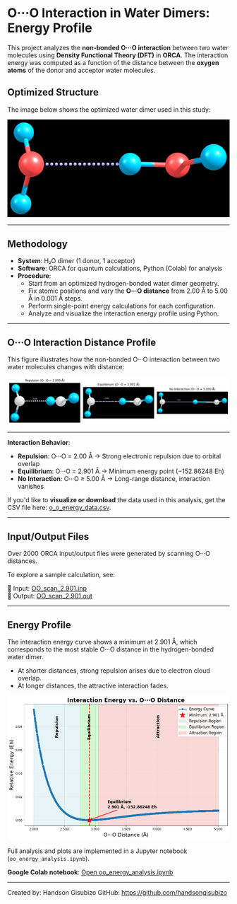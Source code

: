 # O···O Interaction in Water Dimers: Energy Profile

This project analyzes the **non-bonded O···O interaction** between two water molecules using **Density Functional Theory (DFT)** in **ORCA**. The interaction energy was computed as a function of the distance between the **oxygen atoms** of the donor and acceptor water molecules.


## Optimized Structure

The image below shows the optimized water dimer used in this study:

![Optimized Dimer](optimized_dimer.jpg)

---

## Methodology

- **System**: H₂O dimer (1 donor, 1 acceptor)
- **Software**: ORCA for quantum calculations, Python (Colab) for analysis
- **Procedure**:
  - Start from an optimized hydrogen-bonded water dimer geometry.
  - Fix atomic positions and vary the **O···O distance** from 2.00 Å to 5.00 Å in 0.001 Å steps.
  - Perform single-point energy calculations for each configuration.
  - Analyze and visualize the interaction energy profile using Python.

---

## O···O Interaction Distance Profile

This figure illustrates how the non-bonded O···O interaction between two water molecules changes with distance:

![O···O Interaction Distances](./OO_Distances.png)

---

**Interaction Behavior**:
- **Repulsion**: O···O = 2.00 Å → Strong electronic repulsion due to orbital overlap  
- **Equilibrium**: O···O = 2.901 Å → Minimum energy point (−152.86248 Eh)  
- **No Interaction**: O···O ≥ 5.00 Å → Long-range distance, interaction vanishes

If you'd like to **visualize or download** the data used in this analysis, get the CSV file here: [o_o_energy_data.csv](./o_o_energy_data.csv).


---

Input/Output Files
------------------
Over 2000 ORCA input/output files were generated by scanning O···O distances.

To explore a sample calculation, see:

🔹 Input:  [OO_scan_2.901.inp](./OO_scan_2.901.inp)  
🔹 Output: [OO_scan_2.901.out](./OO_scan_2.901.out)

---

## Energy Profile

The interaction energy curve shows a minimum at 2.901 Å, which corresponds to the most stable O···O distance in the hydrogen-bonded water dimer.
- At shorter distances, strong repulsion arises due to electron cloud overlap.
- At longer distances, the attractive interaction fades.

![O···O Interaction Profile](./OO_interaction_energy_curve.png)

Full analysis and plots are implemented in a Jupyter notebook (`oo_energy_analysis.ipynb`).


**Google Colab notebook**: [Open oo_energy_analysis.ipynb](./oo_energy_analysis.ipynb)

---

Created by: Handson Gisubizo
GitHub: https://github.com/handsongisubizo

